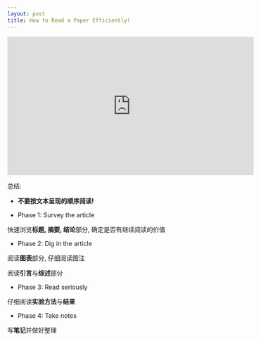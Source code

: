 ```yaml
---
layout: post
title: How to Read a Paper Efficiently!
---
```



<iframe width="560" height="315" src="https://www.youtube.com/embed/IeaD0ZaUJ3Y" frameborder="0" allow="accelerometer; autoplay; encrypted-media; gyroscope; picture-in-picture" allowfullscreen></iframe>

总结:

*  **不要按文本呈现的顺序阅读!**

* Phase 1: Survey the article

快速浏览**标题, 摘要, 结论**部分, 确定是否有继续阅读的价值

* Phase 2: Dig in the article

阅读**图表**部分, 仔细阅读图注

阅读**引言**与**综述**部分

* Phase 3: Read seriously 

仔细阅读**实验方法**与**结果**

* Phase 4: Take notes

写**笔记**并做好整理

